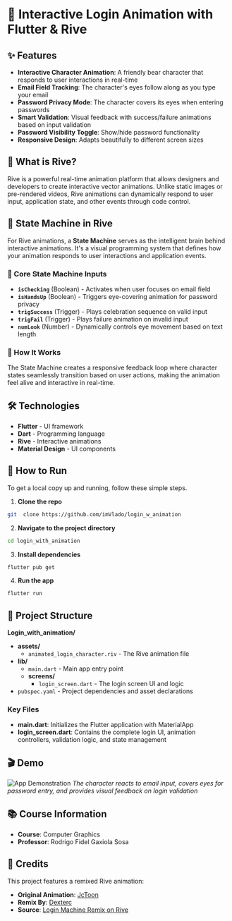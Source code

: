 # 🐻 Interactive Login Animation with Flutter & Rive

## ✨ Features

- **Interactive Character Animation**: A friendly bear character that responds to user interactions in real-time
- **Email Field Tracking**: The character's eyes follow along as you type your email
- **Password Privacy Mode**: The character covers its eyes when entering passwords
- **Smart Validation**: Visual feedback with success/failure animations based on input validation
- **Password Visibility Toggle**: Show/hide password functionality
- **Responsive Design**: Adapts beautifully to different screen sizes

## 🎨 What is Rive?

Rive is a powerful real-time animation platform that allows designers and developers to create interactive vector animations. Unlike static images or pre-rendered videos, Rive animations can dynamically respond to user input, application state, and other events through code control.

## 🧠 State Machine in Rive

For Rive animations, a **State Machine** serves as the intelligent brain behind interactive animations. It's a visual programming system that defines how your animation responds to user interactions and application events.

### 🎯 Core State Machine Inputs

- **`isChecking`** (Boolean) - Activates when user focuses on email field
- **`isHandsUp`** (Boolean) - Triggers eye-covering animation for password privacy  
- **`trigSuccess`** (Trigger) - Plays celebration sequence on valid input
- **`trigFail`** (Trigger) - Plays failure animation on invalid input
- **`numLook`** (Number) - Dynamically controls eye movement based on text length

### 🔄 How It Works

The State Machine creates a responsive feedback loop where character states seamlessly transition based on user actions, making the animation feel alive and interactive in real-time.

## 🛠️ Technologies

- **Flutter** - UI framework
- **Dart** - Programming language
- **Rive** - Interactive animations
- **Material Design** - UI components

## 🚀 How to Run

To get a local copy up and running, follow these simple steps.

1. **Clone the repo**

```bash
git  clone https://github.com/imVlado/login_w_animation
```

2. **Navigate to the project directory**

```bash
cd login_with_animation
```

3. **Install dependencies**

```bash
flutter pub get
```

4. **Run the app**

```bash
flutter run
```

## 📁 Project Structure

**Login_with_animation/**

- **assets/**
  - `animated_login_character.riv` - The Rive animation file
- **lib/**
  - `main.dart` - Main app entry point
  - **screens/**
    - `login_screen.dart` - The login screen UI and logic
- `pubspec.yaml` - Project dependencies and asset declarations

### Key Files

- **main.dart**: Initializes the Flutter application with MaterialApp
- **login_screen.dart**: Contains the complete login UI, animation controllers, validation logic, and state management

## 🎬 Demo

![App Demonstration](assets/demo.gif)
*The character reacts to email input, covers eyes for password entry, and provides visual feedback on login validation*

## 📚 Course Information

- **Course**: Computer Graphics
- **Professor**: Rodrigo Fidel Gaxiola Sosa

## 👏 Credits

This project features a remixed Rive animation:

- **Original Animation**: [JcToon](https://rive.app/community/jctoon/)
- **Remix By**: [Dexterc](https://rive.app/community/dexterc/)
- **Source**: [Login Machine Remix on Rive](https://rive.app/marketplace/3645-7621-remix-of-login-machine/)
